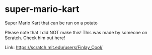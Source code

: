 # super-mario-kart
Super Mario Kart that can be run on a potato

Please note that I did NOT make this! This was made by someone on Scratch. Check him out here!

Link: https://scratch.mit.edu/users/Finlay_Cool/
